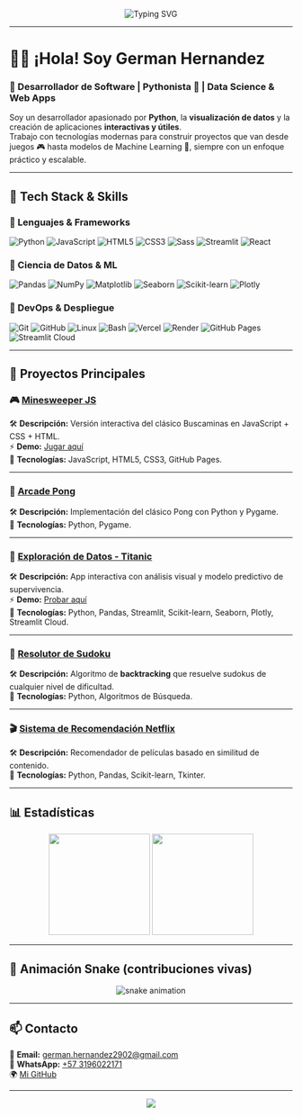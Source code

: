 <!-- Banner animado -->
<p align="center">
  <img src="https://readme-typing-svg.demolab.com?font=Fira+Code&size=25&duration=4000&pause=1000&color=00F79C&center=true&vCenter=true&width=800&lines=👋+Hola%2C+soy+German+Hernandez;🚀+Desarrollador+Python+y+Entusiasta+de+IA;🐍+Amante+de+la+automatización+y+la+ciencia+de+datos;🎮+Creador+de+apps+y+juegos+interactivos" alt="Typing SVG" />
</p>

---

# 👨‍💻 ¡Hola! Soy **German Hernandez**  
### 🚀 Desarrollador de Software | Pythonista 🐍 | Data Science & Web Apps  

Soy un desarrollador apasionado por **Python**, la **visualización de datos** y la creación de aplicaciones **interactivas y útiles**.  
Trabajo con tecnologías modernas para construir proyectos que van desde juegos 🎮 hasta modelos de Machine Learning 🤖, siempre con un enfoque práctico y escalable.  

---

## 🧠 Tech Stack & Skills  

### 🔹 Lenguajes & Frameworks
![Python](https://img.shields.io/badge/Python-3776AB?style=for-the-badge&logo=python&logoColor=white)
![JavaScript](https://img.shields.io/badge/JavaScript-F7DF1E?style=for-the-badge&logo=javascript&logoColor=black)
![HTML5](https://img.shields.io/badge/HTML5-E34F26?style=for-the-badge&logo=html5&logoColor=white)
![CSS3](https://img.shields.io/badge/CSS3-1572B6?style=for-the-badge&logo=css3&logoColor=white)
![Sass](https://img.shields.io/badge/Sass-CC6699?style=for-the-badge&logo=sass&logoColor=white)
![Streamlit](https://img.shields.io/badge/Streamlit-FF4B4B?style=for-the-badge&logo=streamlit&logoColor=white)
![React](https://img.shields.io/badge/React-61DAFB?style=for-the-badge&logo=react&logoColor=black)

### 🔹 Ciencia de Datos & ML
![Pandas](https://img.shields.io/badge/Pandas-150458?style=for-the-badge&logo=pandas&logoColor=white)
![NumPy](https://img.shields.io/badge/NumPy-013243?style=for-the-badge&logo=numpy&logoColor=white)
![Matplotlib](https://img.shields.io/badge/Matplotlib-0C56A6?style=for-the-badge&logo=plotly&logoColor=white)
![Seaborn](https://img.shields.io/badge/Seaborn-3B4D98?style=for-the-badge&logo=python&logoColor=white)
![Scikit-learn](https://img.shields.io/badge/Scikit--learn-F7931E?style=for-the-badge&logo=scikitlearn&logoColor=white)
![Plotly](https://img.shields.io/badge/Plotly-3F4F75?style=for-the-badge&logo=plotly&logoColor=white)

### 🔹 DevOps & Despliegue
![Git](https://img.shields.io/badge/Git-F05032?style=for-the-badge&logo=git&logoColor=white)
![GitHub](https://img.shields.io/badge/GitHub-181717?style=for-the-badge&logo=github&logoColor=white)
![Linux](https://img.shields.io/badge/Linux-FCC624?style=for-the-badge&logo=linux&logoColor=black)
![Bash](https://img.shields.io/badge/Bash-4EAA25?style=for-the-badge&logo=gnubash&logoColor=white)
![Vercel](https://img.shields.io/badge/Vercel-000000?style=for-the-badge&logo=vercel&logoColor=white)
![Render](https://img.shields.io/badge/Render-46E3B7?style=for-the-badge&logo=render&logoColor=black)
![GitHub Pages](https://img.shields.io/badge/GitHub%20Pages-121013?style=for-the-badge&logo=github&logoColor=white)
![Streamlit Cloud](https://img.shields.io/badge/Streamlit%20Cloud-FF4B4B?style=for-the-badge&logo=streamlit&logoColor=white)

---

## 🚀 Proyectos Principales  

### 🎮 [Minesweeper JS](https://github.com/GermanHernandez2902/minesweeper-js)  
🛠️ **Descripción:** Versión interactiva del clásico Buscaminas en JavaScript + CSS + HTML.  
⚡ **Demo:** [Jugar aquí](https://germanhernandez2902.github.io/minesweeper-js/)  
📀 **Tecnologías:** JavaScript, HTML5, CSS3, GitHub Pages.  

---

### 🏓 [Arcade Pong](https://github.com/GermanHernandez2902/Arcade_Pong)  
🛠️ **Descripción:** Implementación del clásico Pong con Python y Pygame.  
📀 **Tecnologías:** Python, Pygame.  

---

### 🚢 [Exploración de Datos - Titanic](https://github.com/GermanHernandez2902/Streamlit_Exploracion_de_datos_pasajeros_del_Titanic)  
🛠️ **Descripción:** App interactiva con análisis visual y modelo predictivo de supervivencia.  
⚡ **Demo:** [Probar aquí](https://titanic-exploration.streamlit.app/)  
📀 **Tecnologías:** Python, Pandas, Streamlit, Scikit-learn, Seaborn, Plotly, Streamlit Cloud.  

---

### 🔢 [Resolutor de Sudoku](https://github.com/GermanHernandez2902/Resolutor_de_Sudoku)  
🛠️ **Descripción:** Algoritmo de **backtracking** que resuelve sudokus de cualquier nivel de dificultad.  
📀 **Tecnologías:** Python, Algoritmos de Búsqueda.  

---

### 🎬 [Sistema de Recomendación Netflix](https://github.com/GermanHernandez2902/Sistema_de_recomendaci-n_Netflix)  
🛠️ **Descripción:** Recomendador de películas basado en similitud de contenido.  
📀 **Tecnologías:** Python, Pandas, Scikit-learn, Tkinter.  

---

## 📊 Estadísticas  

<p align="center">
  <img src="https://github-readme-stats.vercel.app/api?username=GermanHernandez2902&show_icons=true&theme=radical" height="180">
  <img src="https://github-readme-streak-stats.herokuapp.com?user=GermanHernandez2902&theme=radical&hide_border=false" height="180">
</p>

---

## 🐍 Animación Snake (contribuciones vivas)

<p align="center">
  <img src="https://raw.githubusercontent.com/GermanHernandez2902/GermanHernandez2902/output/github-contribution-grid-snake.svg" alt="snake animation" />
</p>

---

## 📫 Contacto  
📧 **Email:** german.hernandez2902@gmail.com  
📱 **WhatsApp:** [+57 3196022171](https://wa.me/573196022171)  
🌍 [Mi GitHub](https://github.com/GermanHernandez2902)  

---

<p align="center">
  <img src="https://img.shields.io/badge/🐍_Powered_by-Python-3776AB?style=for-the-badge&logo=python&logoColor=white">
</p>
